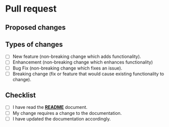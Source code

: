 # Pull request

## Proposed changes

<!-- Describe the big picture of your changes here to communicate to the maintainers why we should accept this pull request. If it fixes a bug or resolves a feature request, be sure to link to that issue. -->

## Types of changes

<!-- What types of changes does your code introduce? Put an `x` in all the boxes that apply: -->

- [ ] New feature (non-breaking change which adds functionality).
- [ ] Enhancement (non-breaking change which enhances functionality)
- [ ] Bug Fix (non-breaking change which fixes an issue).
- [ ] Breaking change (fix or feature that would cause existing functionality to change).

## Checklist

<!-- Go over all the following points, and put an `x` in all the boxes that apply. If you're unsure about any of these, don't hesitate to ask. We're here to help! -->

- [ ] I have read the **[README](README.md)** document.
- [ ] My change requires a change to the documentation.
- [ ] I have updated the documentation accordingly.
